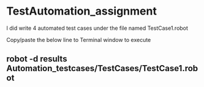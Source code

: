 # TestAutomation_assignment

I did write 4 automated test cases under the file named TestCase1.robot

Copy/paste the below line to Terminal window to execute
## robot -d results Automation_testcases/TestCases/TestCase1.robot
